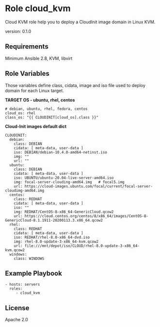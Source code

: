 Role cloud_kvm
==============

Cloud KVM role help you to deploy a CloudInit image domain in Linux KVM.

version: 0.1.0

Requirements
------------

Minimum Ansible 2.8, KVM, libvirt 


Role Variables
--------------

Those variables define class, cidata, image and iso file used to deploy domain for each Linux target.

**TARGET OS - ubuntu, rhel, centos**

    # debian, ubuntu, rhel, fedora, centos
    cloud_os: rhel
    class_os: "{{ CLOUDINIT[cloud_os].class }}"

**Cloud-Init images default dict**

    CLOUDINIT:
      debian:
        class: DEBIAN
        cidata: [ meta-data, user-data ]
        iso: DEBIAN/debian-10.4.0-amd64-netinst.iso
        img: ""
        url: ""
      ubuntu:
        class: DEBIAN
        cidata: [ meta-data, user-data ]
        iso: UBUNTU/ubuntu-20.04-live-server-amd64.iso
        img: focal-server-clouding-amd64.img   # focal5.img
        url: https://cloud-images.ubuntu.com/focal/current/focal-server-cloudimg-amd64.img
      centos:
        class: REDHAT
        cidata: [ meta-data, user-data ]
        iso: ""
        img: REDHAT/CentOS-8-x86_64-GenericCloud.qcow2
        url: https://cloud.centos.org/centos/8/x86_64/images/CentOS-8-GenericCloud-8.1.1911-20200113.3.x86_64.qcow2
      rhel:
        class: REDHAT
        cidata: [ meta-data, user-data ]
        iso: REDHAT/rhel-8.0-x86_64-dvd.iso
        img: rhel-8.0-update-3-x86_64-kvm.qcow2
        url: file:///mnt/depot/iso/CLOUD/rhel-8.0-update-3-x86_64-kvm.qcow2
      windows:
        class: WINDOWS

Example Playbook
----------------

    - hosts: servers
      roles:
         - cloud_kvm

License
-------

Apache 2.0

